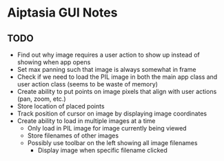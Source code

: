 # Aiptasia GUI Notes

## TODO
- Find out why image requires a user action to show up instead of showing when app opens
- Set max panning such that image is always somewhat in frame
- Check if we need to load the PIL image in both the main app class and user action class (seems to be waste of memory)
- Create ability to put points on image pixels that align with user actions (pan, zoom, etc.)
- Store location of placed points
- Track position of cursor on image by displaying image coordinates
- Create ability to load in multiple images at a time
    - Only load in PIL image for image currently being viewed
    - Store filenames of other images
    - Possibly use toolbar on the left showing all image filenames
        - Display image when specific filename clicked
        